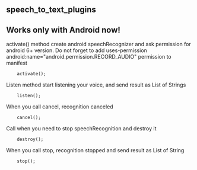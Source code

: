 ## speech_to_text_plugins

## Works only with Android now!


 activate()  method create android speechRecognizer and ask permission for 
 android 6+ version. Do not forget to add
   uses-permission android:name="android.permission.RECORD_AUDIO"
  permission to manifest 
  
```
    activate();
```

Listen method start listening your voice, and send result as List of Strings
```
    listen();
```

When you call cancel, recognition canceled
```
    cancel();
```

Call when you need to stop speechRecognition and destroy it
```
    destroy();
```

When you call stop, recognition stopped and send result as List of String
```
    stop();
```
